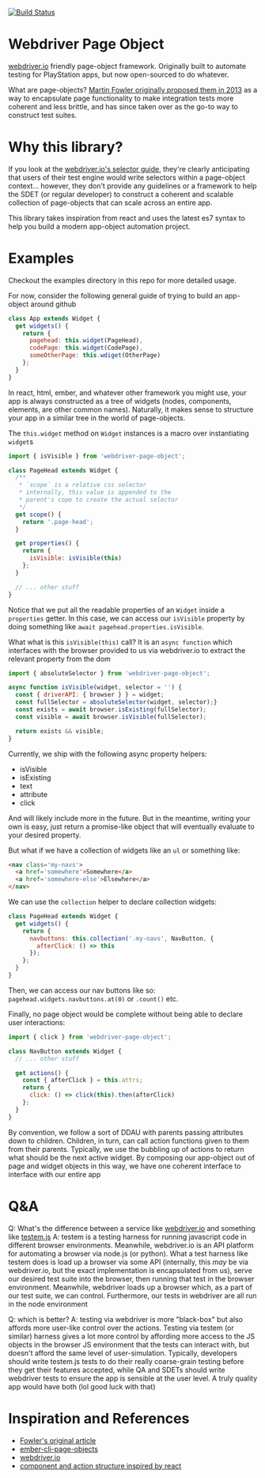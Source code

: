 [![Build Status](https://travis-ci.org/foxnewsnetwork/webdriver-page-object.svg?branch=master)](https://travis-ci.org/foxnewsnetwork/webdriver-page-object)

# Webdriver Page Object

[webdriver.io](http://webdriver.io/) friendly page-object framework. Originally built to automate testing for PlayStation apps, but now open-sourced to do whatever.

What are page-objects? [Martin Fowler originally proposed them in 2013](https://martinfowler.com/bliki/PageObject.html) as a way to encapsulate page functionality to make integration tests more coherent and less brittle, and has since taken over as the go-to way to construct test suites.

# Why this library?

If you look at the [webdriver.io's selector guide](http://webdriver.io/guide/usage/selectors.html), they're clearly anticipating that users of their test engine would write selectors within a page-object context... however, they don't provide any guidelines or a framework to help the SDET (or regular developer) to construct a coherent and scalable collection of page-objects that can scale across an entire app.

This library takes inspiration from react and uses the latest es7 syntax to help you build a modern app-object automation project.

# Examples
Checkout the examples directory in this repo for more detailed usage.

For now, consider the following general guide of trying to build an app-object around github

```javascript
class App extends Widget {
  get widgets() {
    return {
      pagehead: this.widget(PageHead),
      codePage: this.widget(CodePage),
      someOtherPage: this.wdiget(OtherPage)
    };
  }
}
```

In react, html, ember, and whatever other framework you might use, your app is always constructed as a tree of widgets (nodes, components, elements, are other common names). Naturally, it makes sense to structure your app in a similar tree in the world of page-objects.

The `this.widget` method on `Widget` instances is a macro over instantiating `widget`s

```javascript
import { isVisible } from 'webdriver-page-object';

class PageHead extends Widget {
  /**
   * `scope` is a relative css selector
   * internally, this value is appended to the
   * parent's cope to create the actual selector
   */
  get scope() {
    return '.page-head';
  }

  get properties() {
    return {
      isVisible: isVisible(this)
    };
  }

  // ... other stuff
}
```
Notice that we put all the readable properties of an `Widget` inside a `properties` getter. In this case, we can access our `isVisible` property by doing something like `await pagehead.properties.isVisible`.

What what is this `isVisible(this)` call? It is an `async function` which interfaces with the browser provided to us via webdriver.io to extract the relevant property from the dom

```javascript
import { absoluteSelector } from 'webdriver-page-object';

async function isVisible(widget, selector = '') {
  const { driverAPI: { browser } } = widget;
  const fullSelector = absoluteSelector(widget, selector);}
  const exists = await browser.isExisting(fullSelector);
  const visible = await browser.isVisible(fullSelector);

  return exists && visible;
}
```

Currently, we ship with the following async property helpers:

- isVisible
- isExisting
- text
- attribute
- click

And will likely include more in the future. But in the meantime, writing your own is easy, just return a promise-like object that will eventually evaluate to your desired property.

But what if we have a collection of widgets like an `ul` or something like:

```html
<nav class='my-navs'>
  <a href='somewhere'>Somewhere</a>
  <a href='somewhere-else'>Elsewhere</a>
</nav>
```

We can use the `collection` helper to declare collection widgets:

```javascript
class PageHead extends Widget {
  get widgets() {
    return {
      navbuttons: this.collection('.my-navs', NavButton, {
        afterClick: () => this
      });
    };
  }
}
```
Then, we can access our nav buttons like so: `pagehead.widgets.navbuttons.at(0)` or `.count()` etc.

Finally, no page object would be complete without being able to declare user interactions:

```javascript
import { click } from 'webdriver-page-object';

class NavButton extends Widget {
  // ... other stuff

  get actions() {
    const { afterClick } = this.attrs;
    return {
      click: () => click(this).then(afterClick)
    };
  }
}
```

By convention, we follow a sort of DDAU with parents passing attributes down to children. Children, in turn, can call action functions given to them from their parents. Typically, we use the bubbling up of actions to return what should be the next active widget. By composing our app-object out of page and widget objects in this way, we have one coherent interface to interface with our entire app

# Q&A

Q: What's the difference between a service like [webdriver.io](http://webdriver.io/) and something like [testem.js](https://github.com/testem/testem)
A: testem is a testing harness for running javascript code in different browser environments. Meanwhile, webdriver.io is an API platform for automating a browser via node.js (or python). What a test harness like testem does is load up a browser via some API (internally, this *may* be via webdriver.io, but the exact implementation is encapsulated from us), serve our desired test suite into the browser, then running that test in the browser environment. Meanwhile, webdriver loads up a browser which, as a part of our test suite, we can control. Furthermore, our tests in webdriver are all run in the node environment

Q: which is better?
A: testing via webdriver is more "black-box" but also affords more user-like control over the actions. Testing via testem (or similar) harness gives a lot more control by affording more access to the JS objects in the browser JS environment that the tests can interact with, but doesn't afford the same level of user-simulation. Typically, developers should write testem.js tests to do their really coarse-grain testing before they get their features accepted, while QA and SDETs should write webdriver tests to ensure the app is sensible at the user level. A truly quality app would have both (lol good luck with that)

# Inspiration and References

- [Fowler's original article](https://martinfowler.com/bliki/PageObject.html)
- [ember-cli-page-objects](http://ember-cli-page-object.js.org/docs/v1.12.x/)
- [webdriver.io](http://webdriver.io/)
- [component and action structure inspired by react](https://reactjs.org/)
